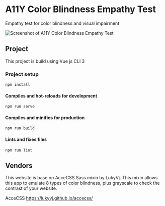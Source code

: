 # A11Y Color Blindness Empathy Test

Empathy test for color blindness and visual impairment 

![Screenshot of A11Y Color Blindness Empathy Test](https://image.ibb.co/fBeBze/Screenshot_2018_08_31_A11_Y_Color_blindness_empathy_test.png)

## Project

This project is build using Vue js CLI 3

### Project setup
```
npm install
```

#### Compiles and hot-reloads for development
```
npm run serve
```

#### Compiles and minifies for production
```
npm run build
```

#### Lints and fixes files
```
npm run lint
```

## Vendors

This website is base on AcceCSS Sass mixin by LukyVj. This mixin allows this app to emulate 8 types of color blindness, plus grayscale to check the contrast of your website.

AcceCSS https://lukyvj.github.io/accecss/